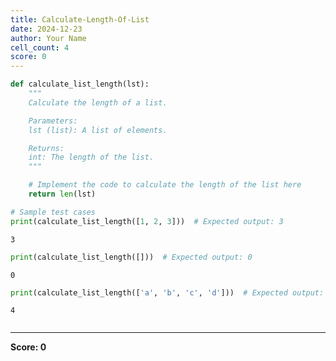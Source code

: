 ```yaml
---
title: Calculate-Length-Of-List
date: 2024-12-23
author: Your Name
cell_count: 4
score: 0
---
```


```python
def calculate_list_length(lst):
    """
    Calculate the length of a list.

    Parameters:
    lst (list): A list of elements.

    Returns:
    int: The length of the list.
    """

    # Implement the code to calculate the length of the list here
    return len(lst)

# Sample test cases
print(calculate_list_length([1, 2, 3]))  # Expected output: 3
```

    3



```python
print(calculate_list_length([]))  # Expected output: 0
```

    0



```python
print(calculate_list_length(['a', 'b', 'c', 'd']))  # Expected output: 4
```

    4



```python

```


---
**Score: 0**
